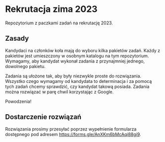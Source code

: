 # Rekrutacja zima 2023

Repozytorium z paczkami zadań na rekrutację 2023. 

## Zasady

Kandydaci na członków koła mają do wyboru kilka pakietów zadań. Każdy z pakietów jest umieszczony w osobnym katalogu na tym repozytorium. Wymagamy, aby kandydat wykonał zadania z przynajmniej jednego, dowolnego pakietu. 

Zadania są ułożone tak, aby były niezwykle proste do rozwiązania. Wszystko czego wymagamy od kandydata to determinacja i za pomocą tych zadań chcemy sprawdzić, czy kandydat takową posiada. Zadania można rozwiązać w parę chwil korzystając z Google. 

Powodzenia!

## Dostarczenie rozwiązań

Rozwiązania prosimy przesyłać poprzez wypełnienie formularza dostępnego pod adresem https://forms.gle/AnXKm6bMcAqi88gi9.
